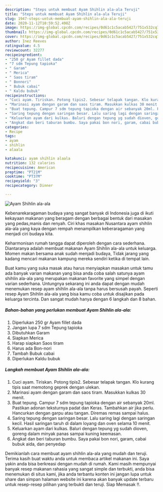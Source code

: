 ```yaml
---
description: "Steps untuk membuat Ayam Shihlin ala-ala Teruji"
title: "Steps untuk membuat Ayam Shihlin ala-ala Teruji"
slug: 1947-steps-untuk-membuat-ayam-shihlin-ala-ala-teruji
date: 2020-11-12T10:59:52.498Z
image: https://img-global.cpcdn.com/recipes/0d61c1c5acab5427/751x532cq70/ayam-shihlin-ala-ala-foto-resep-utama.jpg
thumbnail: https://img-global.cpcdn.com/recipes/0d61c1c5acab5427/751x532cq70/ayam-shihlin-ala-ala-foto-resep-utama.jpg
cover: https://img-global.cpcdn.com/recipes/0d61c1c5acab5427/751x532cq70/ayam-shihlin-ala-ala-foto-resep-utama.jpg
author: Inez Reeves
ratingvalue: 4.5
reviewcount: 32277
recipeingredient:
- "250 gr Ayam fillet dada"
- "7 sdm Tepung tapioka"
- " Garam"
- " Merica"
- " Saos tiram"
- " Bonnori"
- " Bubuk cabai"
- " Kaldu bubuk"
recipeinstructions:
- "Cuci ayam. Tiriskan. Potong tipis2. Sebesar telapak tangan. Klo kurang tipis saat memotong geprek dengan ulekan."
- "Marinasi ayam dengan garam dan saos tiram. Masukkan kulkas 30 menit."
- "Buat tepung. Campur 7 sdm tepung tapioka dengan air sebanyak 20ml. Pastikan adonan teksturnya padat dan Keras. Tambahkan air jika perlu. Hancurkan dengan garpu atau tangan. Diremas remas sampai halus."
- "Saring tepung dengan saringan besar. Lalu saring lagi dengan saringan kecil. Hasil saringan taruh di dalam loyang dan oven selama 10 menit."
- "Keluarkan ayam dari kulkas. Baluri dengan tepung yg sudah dioven, goreng dalam minyak panas sampai kuning keemasan."
- "Angkat dan beri taburan bumbu. Saya pakai bon nori, garam, cabai bubuk aida, dan penyedap"
categories:
- Recipe
tags:
- ayam
- shihlin
- alaala

katakunci: ayam shihlin alaala 
nutrition: 132 calories
recipecuisine: American
preptime: "PT21M"
cooktime: "PT37M"
recipeyield: "3"
recipecategory: Dinner

---
```



![Ayam Shihlin ala-ala](https://img-global.cpcdn.com/recipes/0d61c1c5acab5427/751x532cq70/ayam-shihlin-ala-ala-foto-resep-utama.jpg)

Kebenarekaragaman budaya yang sangat banyak di Indonesia juga di ikuti kekayaan makanan yang beragam dengan berbagai bentuk dari masakan yang pedas,manis dan renyah. Ciri khas masakan Nusantara ayam shihlin ala-ala yang kaya dengan rempah menampilkan keberaragaman yang menjadi ciri budaya kita.




Keharmonisan rumah tangga dapat diperoleh dengan cara sederhana. Diantaranya adalah membuat makanan Ayam Shihlin ala-ala untuk keluarga. Momen makan bersama anak sudah menjadi budaya, Tidak jarang yang kadang mencari makanan kampung mereka sendiri ketika di tempat lain.

Buat kamu yang suka masak atau harus menyiapkan masakan untuk tamu ada banyak varian makanan yang bisa anda coba salah satunya ayam shihlin ala-ala yang merupakan makanan favorite yang simpel dengan varian sederhana. Untungnya sekarang ini anda dapat dengan mudah menemukan resep ayam shihlin ala-ala tanpa harus bersusah payah.
Seperti resep Ayam Shihlin ala-ala yang bisa kamu coba untuk disajikan pada keluarga tercinta. Dan sangat mudah hanya dengan 6 langkah dan 8 bahan.


<!--inarticleads1-->

##### Bahan-bahan yang perlukan membuat Ayam Shihlin ala-ala:

1. Diperlukan 250 gr Ayam fillet dada
1. Jangan lupa 7 sdm Tepung tapioka
1. Dibutuhkan  Garam
1. Siapkan  Merica
1. Harap siapkan  Saos tiram
1. Harus ada  Bon-nori
1. Tambah  Bubuk cabai
1. Diperlukan  Kaldu bubuk




<!--inarticleads2-->

##### Langkah membuat  Ayam Shihlin ala-ala:

1. Cuci ayam. Tiriskan. Potong tipis2. Sebesar telapak tangan. Klo kurang tipis saat memotong geprek dengan ulekan.
1. Marinasi ayam dengan garam dan saos tiram. Masukkan kulkas 30 menit.
1. Buat tepung. Campur 7 sdm tepung tapioka dengan air sebanyak 20ml. Pastikan adonan teksturnya padat dan Keras. Tambahkan air jika perlu. Hancurkan dengan garpu atau tangan. Diremas remas sampai halus.
1. Saring tepung dengan saringan besar. Lalu saring lagi dengan saringan kecil. Hasil saringan taruh di dalam loyang dan oven selama 10 menit.
1. Keluarkan ayam dari kulkas. Baluri dengan tepung yg sudah dioven, goreng dalam minyak panas sampai kuning keemasan.
1. Angkat dan beri taburan bumbu. Saya pakai bon nori, garam, cabai bubuk aida, dan penyedap




Demikianlah cara membuat ayam shihlin ala-ala yang mudah dan teruji. Terima kasih buat waktu anda untuk membaca artikel makanan ini. Saya yakin anda bisa berkreasi dengan mudah di rumah. Kami masih mempunyai banyak resep makanan rahasia yang sangat simple dan terbukti, anda bisa menemukan di situs kami, jika anda terbantu konten ini jangan lupa untuk share dan simpan halaman website ini karena akan banyak update terbaru untuk resep-resep pilihan yang terbukti dan teruji. Siap Memasak !!. 
